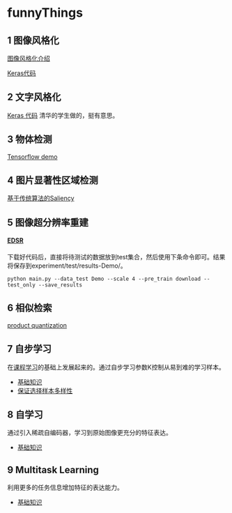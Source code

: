 # funnyThings
## 1 图像风格化
[图像风格化介绍](https://www.jiqizhixin.com/articles/2018-05-15-5)

[Keras代码](https://github.com/keras-team/keras/blob/master/examples/neural_style_transfer.py)

## 2 文字风格化
[Keras 代码](https://github.com/yuweiming70/Style_Migration_For_Artistic_Font_With_CNN) 清华的学生做的，挺有意思。

## 3 物体检测
[Tensorflow demo](https://github.com/tensorflow/models/blob/master/research/object_detection/object_detection_tutorial.ipynb)

## 4 图片显著性区域检测
[基于传统算法的Saliency](https://github.com/yhenon/pyimgsaliency)

## 5 图像超分辨率重建

#### [EDSR](https://github.com/thstkdgus35/EDSR-PyTorch)
下载好代码后，直接将待测试的数据放到test集合，然后使用下条命令即可。结果将保存到experiment/test/results-Demo/。
```
python main.py --data_test Demo --scale 4 --pre_train download --test_only --save_results
```

## 6 相似检索
[product quantization](http://vividfree.github.io/%E6%9C%BA%E5%99%A8%E5%AD%A6%E4%B9%A0/2017/08/05/understanding-product-quantization)

## 7 自步学习
在[课程学习](https://blog.csdn.net/weixin_37805505/article/details/79144854)的基础上发展起来的。通过自步学习参数K控制从易到难的学习样本。<br>
* [基础知识](https://blog.csdn.net/Bear_Kai/article/details/77771127)
* [保证选择样本多样性](http://www.hanlongfei.com/%E6%9C%BA%E5%99%A8%E5%AD%A6%E4%B9%A0/2017/07/28/spld/)

## 8 自学习
通过引入稀疏自编码器，学习到原始图像更充分的特征表达。
* [基础知识](https://blog.csdn.net/jiede1/article/details/76769248)
## 9 Multitask Learning
利用更多的任务信息增加特征的表达能力。
* [基础知识](https://mp.weixin.qq.com/s?__biz=MzIxNDgzNDg3NQ==&mid=2247483961&idx=1&sn=cf3fe6aafd40e87fac1c2689497fec96&chksm=97a0c9eda0d740fb5c673e010912582394597458b4d0f98c1832e5188bdedcce4abcdd20f19f&scene=21#wechat_redirect)

